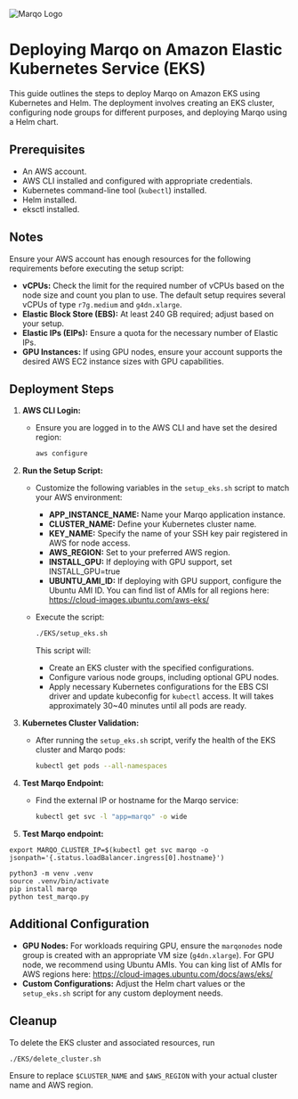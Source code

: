 ![Marqo Logo](../resources/marqo.png)

# Deploying Marqo on Amazon Elastic Kubernetes Service (EKS)

This guide outlines the steps to deploy Marqo on Amazon EKS using Kubernetes and Helm. The deployment involves creating an EKS cluster, configuring node groups for different purposes, and deploying Marqo using a Helm chart.

## Prerequisites

- An AWS account.
- AWS CLI installed and configured with appropriate credentials.
- Kubernetes command-line tool (`kubectl`) installed.
- Helm installed.
- eksctl installed.

## Notes
Ensure your AWS account has enough resources for the following requirements before executing the setup script:

- **vCPUs:** Check the limit for the required number of vCPUs based on the node size and count you plan to use. The default setup requires several vCPUs of type `r7g.medium` and `g4dn.xlarge`.
- **Elastic Block Store (EBS):** At least 240 GB required; adjust based on your setup.
- **Elastic IPs (EIPs):** Ensure a quota for the necessary number of Elastic IPs.
- **GPU Instances:** If using GPU nodes, ensure your account supports the desired AWS EC2 instance sizes with GPU capabilities.

## Deployment Steps

1. **AWS CLI Login:**
   - Ensure you are logged in to the AWS CLI and have set the desired region:
     ```bash
     aws configure
     ```

2. **Run the Setup Script:**
   - Customize the following variables in the `setup_eks.sh` script to match your AWS environment:
     - **APP_INSTANCE_NAME:** Name your Marqo application instance.
     - **CLUSTER_NAME:** Define your Kubernetes cluster name.
     - **KEY_NAME:** Specify the name of your SSH key pair registered in AWS for node access.
     - **AWS_REGION:** Set to your preferred AWS region.
     - **INSTALL_GPU:** If deploying with GPU support, set INSTALL_GPU=true
     - **UBUNTU_AMI_ID:** If deploying with GPU support, configure the Ubuntu AMI ID. You can find list of AMIs for all regions here: https://cloud-images.ubuntu.com/aws-eks/

   - Execute the script:
     ```bash
     ./EKS/setup_eks.sh
     ```

     This script will:
     - Create an EKS cluster with the specified configurations.
     - Configure various node groups, including optional GPU nodes.
     - Apply necessary Kubernetes configurations for the EBS CSI driver and update kubeconfig for `kubectl` access.
    It will takes approximately 30~40 minutes until all pods are ready.

3. **Kubernetes Cluster Validation:**
   - After running the `setup_eks.sh` script, verify the health of the EKS cluster and Marqo pods:
     ```bash
     kubectl get pods --all-namespaces
     ```

4. **Test Marqo Endpoint:**
   - Find the external IP or hostname for the Marqo service:
     ```bash
     kubectl get svc -l "app=marqo" -o wide
     ```

5. **Test Marqo endpoint:**

```
export MARQO_CLUSTER_IP=$(kubectl get svc marqo -o jsonpath='{.status.loadBalancer.ingress[0].hostname}')

python3 -m venv .venv
source .venv/bin/activate
pip install marqo
python test_marqo.py
```

## Additional Configuration

- **GPU Nodes:** For workloads requiring GPU, ensure the `marqonodes` node group is created with an appropriate VM size (`g4dn.xlarge`).
For GPU node, we recommend using Ubuntu AMIs. You can  king list of AMIs for AWS regions here: https://cloud-images.ubuntu.com/docs/aws/eks/
- **Custom Configurations:** Adjust the Helm chart values or the `setup_eks.sh` script for any custom deployment needs.

## Cleanup

To delete the EKS cluster and associated resources, run

```bash
./EKS/delete_cluster.sh
```

Ensure to replace `$CLUSTER_NAME` and `$AWS_REGION` with your actual cluster name and AWS region.

